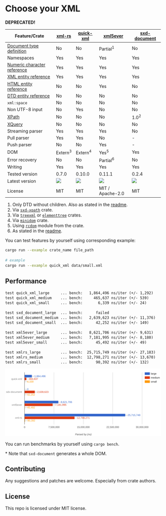 # Choose your XML

**DEPRECATED!**

|         Feature/Crate         |       [xml-rs]     |     [quick-xml]    |       [xml5ever]    |    [sxd-document]  |
| ----------------------------- | ------------------ | ------------------ | ------------------- | ------------------ |
| [Document type definition]    | No                 | No                 | Partial<sup>1</sup> | No                 |
| Namespaces                    | Yes                | Yes                | Yes                 | Yes                |
| [Numeric character reference] | Yes                | Yes                | Yes                 | Yes                |
| [XML entity reference]        | Yes                | Yes                | Yes                 | Yes                |
| [HTML entity reference]       | No                 | No                 | Yes                 | No                 |
| [DTD entity reference]        | No                 | No                 | No                  | No                 |
| `xml:space`                   | No                 | No                 | No                  | No                 |
| Non UTF-8 input               | No                 | Yes                | No                  | No                 |
| [XPath]                       | No                 | No                 | No                  | 1.0<sup>2</sup>    |
| [XQuery]                      | No                 | No                 | No                  | No                 |
| Streaming parser              | Yes                | Yes                | Yes                 | No                 |
| Pull parser                   | Yes                | Yes                | No                  | -                  |
| Push parser                   | No                 | No                 | Yes                 | -                  |
| DOM                           | Extern<sup>3</sup> | Extern<sup>4</sup> | Yes<sup>5</sup>     | Yes                |
| Error recovery                | No                 | No                 | Partial<sup>6</sup> | No                 |
| Writing                       | Yes                | Yes                | Yes                 | Yes                |
| Tested version                | 0.7.0              | 0.10.0             | 0.11.1              | 0.2.4              |
| Latest version                | ![][xml-rs-ver]    | ![][quick-xml-ver] | ![][xml5ever-ver]   | ![][sxd-doc-ver]   |
| License                       | MIT                | MIT                | MIT / Apache-2.0    | MIT                |

1. Only DTD without children. Also as stated in the [readme](https://github.com/servo/html5ever/blob/master/xml5ever/README.md#when-you-shouldnt-use-it).
2. Via [`sxd-xpath`](https://crates.io/crates/sxd-xpath) crate.
3. Via [`treexml`](https://crates.io/crates/treexml) or [`elementtree`](https://crates.io/crates/elementtree) crates.
4. Via [`minidom`](https://crates.io/crates/minidom) crate.
5. Using [`rcdom`](https://github.com/servo/html5ever/blob/master/markup5ever/rcdom.rs) module from the crate.
6. As stated in the [readme](https://github.com/servo/html5ever/blob/master/xml5ever/README.md#xml5ever).

[xml-rs]: https://crates.io/crates/xml-rs
[quick-xml]: https://crates.io/crates/quick-xml
[xml5ever]: https://crates.io/crates/xml5ever
[sxd-document]: https://crates.io/crates/sxd-document

[Document type definition]: https://en.wikipedia.org/wiki/Document_type_definition
[Numeric character reference]: https://en.wikipedia.org/wiki/Numeric_character_reference
[XPath]: https://en.wikipedia.org/wiki/XPath
[XQuery]: https://en.wikipedia.org/wiki/XQuery
[XML entity reference]: https://en.wikipedia.org/wiki/List_of_XML_and_HTML_character_entity_references#Predefined_entities_in_XML
[HTML entity reference]: https://en.wikipedia.org/wiki/List_of_XML_and_HTML_character_entity_references#Character_entity_references_in_HTML
[DTD entity reference]: https://en.wikipedia.org/wiki/List_of_XML_and_HTML_character_entity_references#Character_reference_overview

[xml-rs-ver]: https://img.shields.io/crates/v/xml-rs.svg
[quick-xml-ver]: https://img.shields.io/crates/v/quick-xml.svg
[xml5ever-ver]: https://img.shields.io/crates/v/xml5ever.svg
[sxd-doc-ver]: https://img.shields.io/crates/v/sxd-document.svg

You can test features by yourself using corresponding example:

```bash
cargo run --example crate_name file_path

# example
cargo run --example quick_xml data/small.xml
```

## Performance

```
test quick_xml_large     ... bench:   1,864,496 ns/iter (+/- 1,292)
test quick_xml_medium    ... bench:     465,637 ns/iter (+/- 539)
test quick_xml_small     ... bench:       6,339 ns/iter (+/- 24)

test sxd_document_large  ... bench:      failed
test sxd_document_medium ... bench:   2,639,623 ns/iter (+/- 11,376)
test sxd_document_small  ... bench:      42,252 ns/iter (+/- 149)

test xml5ever_large      ... bench:   8,621,706 ns/iter (+/- 9,631)
test xml5ever_medium     ... bench:   7,181,995 ns/iter (+/- 8,180)
test xml5ever_small      ... bench:      45,492 ns/iter (+/- 49)

test xmlrs_large         ... bench:  25,715,749 ns/iter (+/- 27,183)
test xmlrs_medium        ... bench:  12,798,271 ns/iter (+/- 13,670)
test xmlrs_small         ... bench:      90,392 ns/iter (+/- 132)
```

![](chart.svg)

You can run benchmarks by yourself using `cargo bench`.

\* Note that `sxd-document` generates a whole DOM.

## Contributing

Any suggestions and patches are welcome. Especially from crate authors.

## License

This repo is licensed under MIT license.
